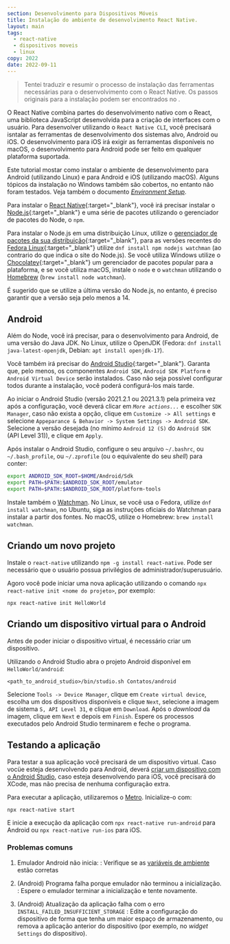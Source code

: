 ```yaml
---
section: Desenvolvimento para Dispositivos Móveis
title: Instalação do ambiente de desenvolvimento React Native.
layout: main
tags:
  - react-native
  - dispositivos moveis
  - linux
copy: 2022
date: 2022-09-11
---
```


> Tentei traduzir e resumir o processo de instalação das ferramentas necessárias para o desenvolvimento com o React Native. Os passos originais para a instalação podem ser encontrados no .

O React Native combina partes do desenvolvimento nativo com o React, uma biblioteca JavaScript desenvolvida para a criação de interfaces com o usuário. Para desenvolver utilizando o `React Native CLI`, você precisará isntalar as ferramentas de desenvolvimento dos sistemas alvo, Android ou iOS. O desenvolvimento para iOS irá exigir as ferramentas disponíveis no macOS, o desenvolvimento para Android pode ser feito em qualquer plataforma suportada.

Este tutorial mostar como instalar o ambiente de desenvolvimento para Android (utilizando Linux) e para Android e iOS (utilizando macOS). Alguns tópicos da instalação no Windows também são cobertos, no entanto não foram testados. Veja também o documento [_Environment Setup_](https://reactnative.dev/docs/environment-setup).

Para instalar o [React Native](https://reactnative.dev/){:target="_blank"}, você irá precisar instalar o [Node.js](https://nodejs.org){:target="_blank"} e uma série de pacotes utilizando o gerenciador de pacotes do Node, o `npm`.

Para instalar o Node.js em uma distribuição Linux, utilize o [gerenciador de pacotes da sua distribuição](https://nodejs.org/en/download/package-manager/){:target="_blank"}, para as versões recentes do [Fedora Linux](https://getfedora.org){:target="_blank"} utilize `dnf install npm nodejs watchman` (ao contrario do que indica o site do Node.js). Se você utiliza Windows utilize o [Chocolatey](https://chocolatey.org/){:target="_blank"} um gerenciador de pacotes popular para a plataforma, e se você utiliza macOS, instale o `node` e o `watchman` utilizando o [Homebrew](https://brew.sh) (`brew install node watchman`).

É sugerido que se utilize a última versão do Node.js, no entanto, é preciso garantir que a versão seja pelo menos a 14.

## Android

Além do Node, você irá precisar, para o desenvolvimento para Android, de uma versão do Java JDK. No Linux, utilize o OpenJDK (Fedora: `dnf install java-latest-openjdk`, Debian: `apt install openjdk-17`).

Você também irá precisar do [Android Studio](https://developer.android.com/studio/index.html){:target="_blank"}. Garanta que, pelo menos, os componentes `Android SDK`, `Android SDK Platform` e `Android Virtual Device` serão instalados. Caso não seja possível configurar todos durante a instalação, você poderá configurá-los mais tarde.

Ao iniciar o Android Studio (versão 2021.2.1 ou 2021.3.1) pela primeira vez após a configuração, você deverá clicar em _`More actions...`_ e escolher `SDK Manager`, caso não exista a opção, clique em `Customize -> All settings` e selecione `Appeparance & Behavior -> System Settings -> Android SDK`. Selecione a versão desejada (no mínimo `Android 12 (S)` do `Android SDK` (API Level 31)), e clique em `Apply`.

Após instalar o Android Studio, configure o seu arquivo `~/.bashrc`, ou `~/.bash_profile`, ou `~/.zprofile` (ou o equivalente do seu _shell_) para conter:

<a name="android-env"/>

```bash
export ANDROID_SDK_ROOT=$HOME/Android/Sdk
export PATH=$PATH:$ANDROID_SDK_ROOT/emulator
export PATH=$PATH:$ANDROID_SDK_ROOT/platform-tools
```

Instale também o [Watchman](https://facebook.github.io/watchman). No Linux, se você usa o Fedora, utilize `dnf install watchman`, no Ubuntu, siga as instruções oficiais do Watchman para instalar a partir dos fontes. No macOS, utilize o Homebrew: `brew install watchman`. 


## Criando um novo projeto

Instale o `react-native` utilizando `npm -g install react-native`. Pode ser necessário que o usuário possua privilégios de administrador/superusuário.

Agoro você pode iniciar uma nova aplicação utilizando o comando `npx react-native init <nome do projeto>`, por exemplo:

```
npx react-native init HelloWorld
```

## Criando um dispositivo virtual para o Android

Antes de poder iniciar o dispositivo virtual, é necessário criar um dispositivo.

Utilizando o Android Studio abra o projeto Android disponível em `HelloWorld/android`:

```
<path_to_android_studio>/bin/studio.sh Contatos/android
```

Selecione `Tools -> Device Manager`, clique em `Create virtual device`, escolha um dos dispositivos disponíveis e clique `Next`, selecione a imagem de sistema `S, API Level 31`, e clique em `Download`. Após o _download_ da imagem, clique em `Next` e depois em `Finish`. Espere os processos executados pelo Android Studio terminarem e feche o programa.

## Testando a aplicação

Para testar a sua aplicação você precisará de um dispositivo virtual. Caso vocüe esteja desenvolvendo para Android, deverá [criar um dispositivo com o Android Studio](#criando-um-dispositivo-virtual-para-o-android), caso esteja desenvolvendo para iOS, você precisará do XCode, mas não precisa de nenhuma configuração extra.

Para executar a aplicação, utilizaremos o [Metro](https://facebook.github.io/metro/docs/concepts). Inicialize-o com:

```
npx react-native start
```

E inicie a execução da aplicação com `npx react-native run-android` para Android ou `npx react-native run-ios` para iOS.

### Problemas comuns

1. Emulador Android não inicia:
    : Verifique se as [variáveis de ambiente](android-env) estão corretas

2. (Android) Programa falha porque emulador não terminou a inicialização.
    : Espere o emulador terminar a inicialização e tente novamente.

3. (Android) Atualização da aplicação falha com o erro `INSTALL_FAILED_INSUFFICIENT_STORAGE`
    : Edite a configuração do dispositivo de forma que tenha um maior espaço de armazenamento, ou remova a aplicação anterior do dispositivo (por exemplo, no _widget_ `Settings` do dispositivo).
